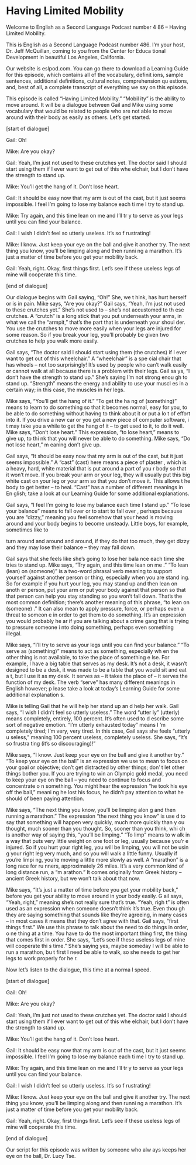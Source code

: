 # Having Limited Mobility

Welcome to English as a Second Language Podcast number 4 86 – Having Limited Mobility.

This is English as a Second Language Podcast number 486.  I’m your host, Dr. Jeff McQuillan, coming to you from the Center for Educa tional Development in beautiful Los Angeles, California.

Our website is eslpod.com.  You can go there to download  a Learning Guide for this episode, which contains all of the vocabulary, definit ions, sample sentences, additional definitions, cultural notes, comprehension qu estions, and, best of all, a complete transcript of everything we say on this episode.

This episode is called “Having Limited Mobility.”  “Mobil ity” is the ability to move around.  It will be a dialogue between Gail and Mike  using some vocabulary that would be related to people who are not able to move around with their body as easily as others.  Let’s get started.

[start of dialogue]

Gail:  Oh!

Mike:  Are you okay?

Gail:  Yeah, I’m just not used to these crutches yet.  The doctor said I should start using them if I ever want to get out of this whe elchair, but I don’t have the strength to stand up.

Mike:  You’ll get the hang of it.  Don’t lose heart.

Gail:  It should be easy now that my arm is out of the cast, but it just seems impossible.  I feel I’m going to lose my balance each ti me I try to stand up.

Mike:  Try again, and this time lean on me and I’ll tr y to serve as your legs until you can find your balance.

Gail:  I wish I didn’t feel so utterly useless.  It’s so f rustrating!

Mike:  I know.  Just keep your eye on the ball and give it another try.  The next thing you know, you’ll be limping along and then runni ng a marathon.  It’s just a matter of time before you get your mobility back.

 Gail:  Yeah, right.  Okay, first things first.  Let’s see if these useless legs of mine will cooperate this time.

[end of dialogue]

Our dialogue begins with Gail saying, “Oh!”  She, we t hink, has hurt herself or is in pain.  Mike says, “Are you okay?”  Gail says, “Yeah, I’m  just not used to these crutches yet.”  She’s not used to – she’s not accustomed to th ese crutches.  A “crutch” is a long stick that you put underneath your arms,  in what we call the “armpit,” that’s the part that is underneath your shoul der.  You use the crutches to move more easily when your legs are injured for some reason.  So if you break your leg, you’ll probably be given two crutches to help  you walk more easily.

Gail says, “The doctor said I should start using them (the crutches) if I ever want to get out of this wheelchair.”  A “wheelchair” is a spe cial chair that has wheels – not too surprisingly!  It’s used by people who can’t walk easily or cannot walk at all because there is a problem with their legs.  Gail sa ys, “I don’t have the strength to stand up.”  She’s saying I’m not strong enou gh to stand up. “Strength” means the energy and ability to use your muscl es in a certain way; in this case, the muscles in her legs.

Mike says, “You’ll get the hang of it.”  “To get the ha ng of (something)” means to learn to do something so that it becomes normal, easy for you, to be able to do something without having to think about it or put a lo t of effort into it.  If you drive a new car or you get a new piece of computer software, i t may take you a while to get the hang of it – to get used to it, to do it well.  Mike says, “Don’t lose heart.” This expression, “to lose heart,” means to give up, to thi nk that you will never be able to do something.  Mike says, “Do not lose heart,” m eaning don’t give up.

Gail says, “It should be easy now that my arm is out of the  cast, but it just seems impossible.”  A “cast” (cast) here means a piece of plaster , which is a heavy, hard, white material that is put around a part of you r body so that it won’t move. If you break your arm or your leg, they will usually put this big white cast on your leg or your arm so that you don’t move it.  This allows t he body to get better – to heal.  “Cast” has a number of different meanings in En glish; take a look at our Learning Guide for some additional explanations.

Gail says, “I feel I’m going to lose my balance each time  I stand up.”  “To lose your balance” means to fall over or to start to fall over , perhaps because you are “dizzy,” meaning you feel somehow that your head is moving  around and your body begins to become unsteady.  Little boys, for example,  sometimes like to

 turn around and around and around, if they do that too much, they get dizzy and they may lose their balance – they may fall down.

Gail says that she feels like she’s going to lose her bala nce each time she tries to stand up.  Mike says, “Try again, and this time lean on me .”  “To lean (lean) on (someone)” is a two-word phrasal verb meaning to support  yourself against another person or thing, especially when you are stand ing.  So for example if you hurt your leg, you may stand up and then lean on anoth er person, put your arm or put your body against that person so that that person  can help you stay standing so you won’t fall down.  That’s the most common  definition; there’s another meaning of this phrase, “to lean on (someone) .”  It can also mean to apply pressure, force, or perhaps even a threat to someon e in order to get them to do something.  It’s an expression you would probably he ar if you are talking about a crime gang that is trying to pressure someone i nto doing something, perhaps even something illegal.

Mike says, “I’ll try to serve as your legs until you can find  your balance.”  “To serve as (something)” means to act as something, especially wh en the other thing is not available, to take the place of something e lse.  For example, I have a big table that serves as my desk.  It’s not a desk, it wasn’t  designed to be a desk, it was made to be a table that you would sit and eat a t, but I use it as my desk.  It serves as – it takes the place of – it serves the function of my desk.  The verb “serve” has many different meanings in English however; p lease take a look at today’s Learning Guide for some additional explanation s.

Mike is telling Gail that he will help her stand up an d help her walk.  Gail says, “I wish I didn’t feel so utterly useless.”  The word “utter ly” (utterly) means completely, entirely, 100 percent.  It’s often used to d escribe some sort of negative emotion.  “I’m utterly exhausted today” means I ’m completely tired; I’m very, very tired.  In this case, Gail says she feels “utterly u seless,” meaning 100 percent useless, completely useless.  She says, “It’s so frustra ting (it’s so discouraging)!”

Mike says, “I know.  Just keep your eye on the ball and give it another try.”  “To keep your eye on the ball” is an expression we use to mean  to focus on your goal or objective; don’t get distracted by other things; don’ t let other things bother you. If you are trying to win an Olympic gold medal, you need  to keep your eye on the ball – you need to continue to focus and concentrate o n something.  You might hear the expression “he took his eye off the ball,” meani ng he lost his focus, he didn’t pay attention to what he should of been paying attention.

 Mike says, “The next thing you know, you’ll be limping alon g and then running a marathon.”  The expression “the next thing you know” is use d to say that something will happen very quickly, much more quickly than y ou thought, much sooner than you thought.  So, sooner than you think, whi ch is another way of saying this, “you’ll be limping.”  “To limp” means to w alk in a way that puts very little weight on one foot or leg, usually because you’r e injured.  So if you hurt your right leg, you will be limping, you will not be usin g your right leg very much, and so you will walk a little funny.  Usually if you’re limpi ng, you’re moving a little more slowly as well.  A “marathon” is a long race for ru nners, approximately 26 miles.  It’s a very common kind of long distance run, a “m arathon.”  It comes originally from Greek history – ancient Greek history, but we won’t talk about that now.

Mike says, “It’s just a matter of time before you get your mobility back,” before you get your ability to move around in your body easily.  G ail says, “Yeah, right,” meaning she’s not really sure that’s true.  “Yeah, righ t” is often used as an expression when someone doesn’t think it’s true.  Even thou gh they are saying something that sounds like they’re agreeing, in many cases – in most cases it means that they don’t agree with that.  Gail says, “first  things first.”  We use this phrase to talk about the need to do things in order, o ne thing at a time.  You have to do the most important thing first, the thing that comes first in order.  She says, “Let’s see if these useless legs of mine will cooperate thi s time.”  She’s saying yes, maybe someday I will be able to run a marathon, bu t first I need be able to walk, so she needs to get her legs to work properly for he r.

Now let’s listen to the dialogue, this time at a norma l speed.

[start of dialogue]

Gail:  Oh!

Mike:  Are you okay?

Gail:  Yeah, I’m just not used to these crutches yet.  The doctor said I should start using them if I ever want to get out of this whe elchair, but I don’t have the strength to stand up.

Mike:  You’ll get the hang of it.  Don’t lose heart.

Gail:  It should be easy now that my arm is out of the cast, but it just seems impossible.  I feel I’m going to lose my balance each ti me I try to stand up.

 Mike:  Try again, and this time lean on me and I’ll tr y to serve as your legs until you can find your balance.

Gail:  I wish I didn’t feel so utterly useless.  It’s so f rustrating!

Mike:  I know.  Just keep your eye on the ball and give it another try.  The next thing you know, you’ll be limping along and then runni ng a marathon.  It’s just a matter of time before you get your mobility back.

Gail:  Yeah, right.  Okay, first things first.  Let’s see if these useless legs of mine will cooperate this time.

[end of dialogue]

Our script for this episode was written by someone who alw ays keeps her eye on the ball, Dr. Lucy Tse.





